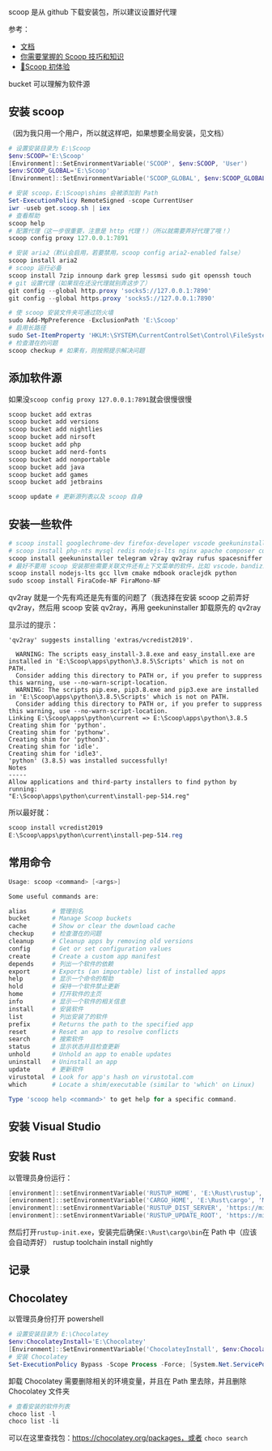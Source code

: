 scoop 是从 github 下载安装包，所以建议设置好代理

参考：

- [文档](https://github.com/lukesampson/scoop)
- [你需要掌握的 Scoop 技巧和知识](https://zhuanlan.zhihu.com/p/135278662)
- [📝Scoop 初体验](https://github.com/Linnzh/Blog/issues/42#issuecomment-568158956)

bucket 可以理解为软件源

## 安装 scoop

（因为我只用一个用户，所以就这样吧，如果想要全局安装，见文档）

```powershell
# 设置安装目录为 E:\Scoop
$env:SCOOP='E:\Scoop'
[Environment]::SetEnvironmentVariable('SCOOP', $env:SCOOP, 'User')
$env:SCOOP_GLOBAL='E:\Scoop'
[Environment]::SetEnvironmentVariable('SCOOP_GLOBAL', $env:SCOOP_GLOBAL, 'Machine')

# 安装 scoop，E:\Scoop\shims 会被添加到 Path
Set-ExecutionPolicy RemoteSigned -scope CurrentUser
iwr -useb get.scoop.sh | iex
# 查看帮助
scoop help
# 配置代理（这一步很重要，注意是 http 代理！）（所以就需要弄好代理了哦！）
scoop config proxy 127.0.0.1:7891

# 安装 aria2（默认会启用，若要禁用，scoop config aria2-enabled false）
scoop install aria2
# scoop 运行必备
scoop install 7zip innounp dark grep lessmsi sudo git openssh touch
# git 设置代理（如果现在还没代理就别弄这步了）
git config --global http.proxy 'socks5://127.0.0.1:7890'
git config --global https.proxy 'socks5://127.0.0.1:7890'

# 使 scoop 安装文件夹可通过防火墙
sudo Add-MpPreference -ExclusionPath 'E:\Scoop'
# 启用长路径
sudo Set-ItemProperty 'HKLM:\SYSTEM\CurrentControlSet\Control\FileSystem' -Name 'LongPathsEnabled' -Value 1
# 检查潜在的问题
scoop checkup # 如果有，则按照提示解决问题
```

## 添加软件源

如果没`scoop config proxy 127.0.0.1:7891`就会很慢很慢

```powershell
scoop bucket add extras
scoop bucket add versions
scoop bucket add nightlies
scoop bucket add nirsoft
scoop bucket add php
scoop bucket add nerd-fonts
scoop bucket add nonportable
scoop bucket add java
scoop bucket add games
scoop bucket add jetbrains

scoop update # 更新源列表以及 scoop 自身
```

## 安装一些软件

```powershell
# scoop install googlechrome-dev firefox-developer vscode geekuninstaller fluent-terminal-np snipaste windows-terminal potplayer sublime-text vagrant
# scoop install php-nts mysql redis nodejs-lts nginx apache composer curl python go gcc
scoop install geekuninstaller telegram v2ray qv2ray rufus spacesniffer
# 最好不要用 scoop 安装那些需要关联文件还有上下文菜单的软件，比如 vscode，bandizip，potplayer
scoop install nodejs-lts gcc llvm cmake mdbook oraclejdk python
sudo scoop install FiraCode-NF FiraMono-NF
```

qv2ray 就是一个先有鸡还是先有蛋的问题了（我选择在安装 scoop 之前弄好 qv2ray，然后用 scoop 安装 qv2ray，再用 geekuninstaller 卸载原先的 qv2ray

显示过的提示：

```
'qv2ray' suggests installing 'extras/vcredist2019'.

  WARNING: The scripts easy_install-3.8.exe and easy_install.exe are installed in 'E:\Scoop\apps\python\3.8.5\Scripts' which is not on PATH.
  Consider adding this directory to PATH or, if you prefer to suppress this warning, use --no-warn-script-location.
  WARNING: The scripts pip.exe, pip3.8.exe and pip3.exe are installed in 'E:\Scoop\apps\python\3.8.5\Scripts' which is not on PATH.
  Consider adding this directory to PATH or, if you prefer to suppress this warning, use --no-warn-script-location.
Linking E:\Scoop\apps\python\current => E:\Scoop\apps\python\3.8.5
Creating shim for 'python'.
Creating shim for 'pythonw'.
Creating shim for 'python3'.
Creating shim for 'idle'.
Creating shim for 'idle3'.
'python' (3.8.5) was installed successfully!
Notes
-----
Allow applications and third-party installers to find python by running:
"E:\Scoop\apps\python\current\install-pep-514.reg"
```

所以最好就：

```powershell
scoop install vcredist2019
E:\Scoop\apps\python\current\install-pep-514.reg
```

## 常用命令

```powershell
Usage: scoop <command> [<args>]

Some useful commands are:

alias       # 管理别名
bucket      # Manage Scoop buckets
cache       # Show or clear the download cache
checkup     # 检查潜在的问题
cleanup     # Cleanup apps by removing old versions
config      # Get or set configuration values
create      # Create a custom app manifest
depends     # 列出一个软件的依赖
export      # Exports (an importable) list of installed apps
help        # 显示一个命令的帮助
hold        # 保持一个软件禁止更新
home        # 打开软件的主页
info        # 显示一个软件的相关信息
install     # 安装软件
list        # 列出安装了的软件
prefix      # Returns the path to the specified app
reset       # Reset an app to resolve conflicts
search      # 搜索软件
status      # 显示状态并且检查更新
unhold      # Unhold an app to enable updates
uninstall   # Uninstall an app
update      # 更新软件
virustotal  # Look for app's hash on virustotal.com
which       # Locate a shim/executable (similar to 'which' on Linux)

Type 'scoop help <command>' to get help for a specific command.
```

## 安装 Visual Studio

## 安装 Rust

以管理员身份运行：

```powershell
[environment]::setEnvironmentVariable('RUSTUP_HOME', 'E:\Rust\rustup', 'Machine')
[environment]::setEnvironmentVariable('CARGO_HOME', 'E:\Rust\cargo', 'Machine')
[environment]::setEnvironmentVariable('RUSTUP_DIST_SERVER', 'https://mirrors.sjtug.sjtu.edu.cn/rust-static', 'Machine')
[environment]::setEnvironmentVariable('RUSTUP_UPDATE_ROOT', 'https://mirrors.sjtug.sjtu.edu.cn/rust-static/rustup', 'Machine')
```

然后打开`rustup-init.exe`，安装完后确保`E:\Rust\cargo\bin`在 Path 中（应该会自动弄好）
rustup toolchain install nightly

## 记录

## Chocolatey

以管理员身份打开 powershell

```powershell
# 设置安装目录为 E:\Chocolatey
$env:ChocolateyInstall='E:\Chocolatey'
[Environment]::SetEnvironmentVariable('ChocolateyInstall', $env:ChocolateyInstall, 'Machine')
# 安装 Chocolatey
Set-ExecutionPolicy Bypass -Scope Process -Force; [System.Net.ServicePointManager]::SecurityProtocol = [System.Net.ServicePointManager]::SecurityProtocol -bor 3072; iex ((New-Object System.Net.WebClient).DownloadString('https://chocolatey.org/install.ps1'))
```

卸载 Chocolatey 需要删除相关的环境变量，并且在 Path 里去除，并且删除 Chocolatey 文件夹

```powershell
# 查看安装的软件列表
choco list -l
choco list -li
```

可以在这里查找包：https://chocolatey.org/packages，或者 `choco search`
